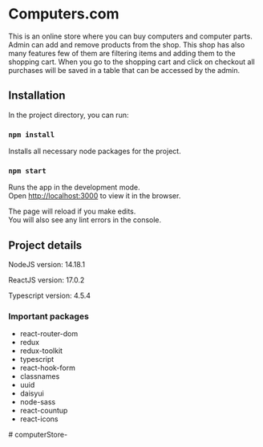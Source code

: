 # Computers.com

This is an online store where you can buy computers and computer parts. Admin can add and remove products from the shop. This shop has also many features few of them are filtering items and adding them to the shopping cart. When you go to the shopping cart and click on checkout all purchases will be saved in a table that can be accessed by the admin.

## Installation

In the project directory, you can run:

### `npm install`

Installs all necessary node packages for the project.

### `npm start`

Runs the app in the development mode.\
Open [http://localhost:3000](http://localhost:3000) to view it in the browser.

The page will reload if you make edits.\
You will also see any lint errors in the console.

## Project details

NodeJS version: 14.18.1

ReactJS version: 17.0.2

Typescript version: 4.5.4

### Important packages

- react-router-dom
- redux
- redux-toolkit
- typescript
- react-hook-form
- classnames
- uuid
- daisyui
- node-sass
- react-countup
- react-icons


#   c o m p u t e r S t o r e -  
 